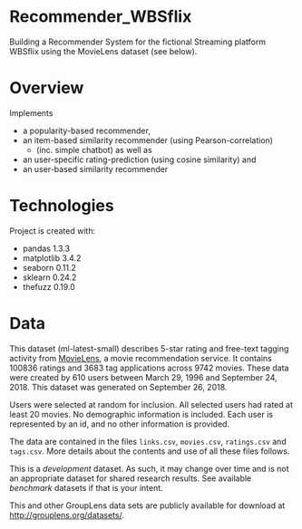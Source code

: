 # Recommender_WBSflix

Building a Recommender System for the fictional Streaming platform WBSflix using the MovieLens dataset (see below).

# Overview

Implements
 - a popularity-based recommender,
 - an item-based similarity recommender (using Pearson-correlation)
    - (inc. simple chatbot) as well as 
 - an user-specific rating-prediction (using cosine similarity) and 
 - an user-based similarity recommender
 
# Technologies
Project is created with:
- pandas 1.3.3
- matplotlib 3.4.2
- seaborn 0.11.2
- sklearn 0.24.2 
- thefuzz 0.19.0

# Data
This dataset (ml-latest-small) describes 5-star rating and free-text tagging activity from [MovieLens](http://movielens.org), a movie recommendation service. It contains 100836 ratings and 3683 tag applications across 9742 movies. These data were created by 610 users between March 29, 1996 and September 24, 2018. This dataset was generated on September 26, 2018.

Users were selected at random for inclusion. All selected users had rated at least 20 movies. No demographic information is included. Each user is represented by an id, and no other information is provided.

The data are contained in the files `links.csv`, `movies.csv`, `ratings.csv` and `tags.csv`. More details about the contents and use of all these files follows.

This is a *development* dataset. As such, it may change over time and is not an appropriate dataset for shared research results. See available *benchmark* datasets if that is your intent.

This and other GroupLens data sets are publicly available for download at <http://grouplens.org/datasets/>.
